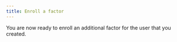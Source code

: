 ```yaml
---
title: Enroll a factor
---
```


You are now ready to enroll an additional factor for the user that you created.

<StackSnippet snippet="enrollfactor" />

<NextSectionLink/>
